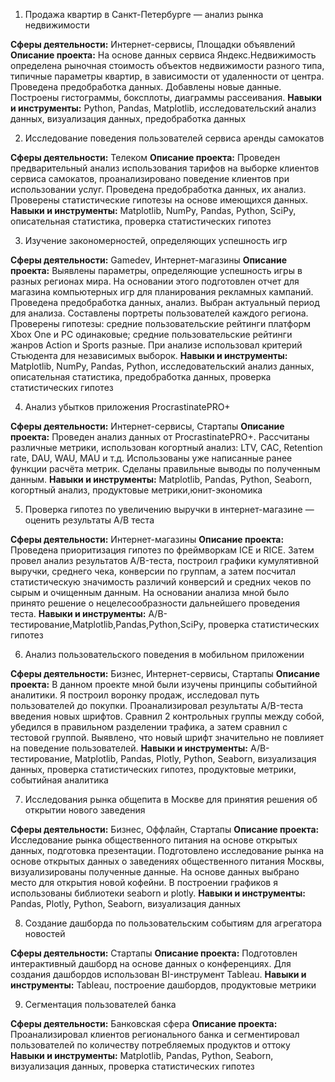 

1. Продажа квартир в Санкт-Петербурге — анализ рынка недвижимости

__Сферы деятельности:__ Интернет-сервисы, Площадки объявлений
__Описание проекта:__ На основе данных сервиса Яндекс.Недвижимость определена рыночная стоимость объектов недвижимости разного типа, типичные параметры квартир, в зависимости от удаленности от центра. Проведена предобработка данных. Добавлены новые данные. Построены гистограммы, боксплоты, диаграммы рассеивания.
__Навыки и инструменты:__ Python, Pandas, Matplotlib, исследовательский анализ данных, визуализация данных, предобработка данных

2. Исследование поведения пользователей сервиса аренды самокатов

__Сферы деятельности:__ Телеком
__Описание проекта:__ Проведен предварительный анализ использования тарифов на выборке клиентов сервиса самокатов, проанализировано поведение клиентов при использовании услуг. Проведена предобработка данных, их анализ. Проверены статистические гипотезы на основе имеющихся данных.
__Навыки и инструменты:__ Matplotlib, NumPy, Pandas, Python, SciPy, описательная статистика, проверка статистических гипотез

3. Изучение закономерностей, определяющих успешность игр

__Сферы деятельности:__ Gamedev, Интернет-магазины
__Описание проекта:__ Выявлены параметры, определяющие успешность игры в разных регионах мира. На основании этого подготовлен отчет для магазина компьютерных игр для планирования рекламных кампаний. Проведена предобработка данных, анализ. Выбран актуальный период для анализа. Составлены портреты пользователей каждого региона. Проверены гипотезы: средние пользовательские рейтинги платформ Xbox One и PC одинаковые; средние пользовательские рейтинги жанров Action и Sports разные. При анализе использовал критерий Стьюдента для независимых выборок.
__Навыки и инструменты:__ Matplotlib, NumPy, Pandas, Python, исследовательский анализ данных, описательная статистика, предобработка данных, проверка статистических гипотез 

4. Анализ убытков приложения ProcrastinatePRO+

__Сферы деятельности:__ Интернет-сервисы, Стартапы
__Описание проекта:__ Проведен анализ данных от ProcrastinatePRO+. Рассчитаны различные метрики, использован когортный анализ: LTV, CAC, Retention rate, DAU, WAU, MAU и т.д. Использованы уже написанные ранее функции расчёта метрик. Сделаны правильные выводы по полученным данным.
__Навыки и инструменты:__ Matplotlib, Pandas, Python, Seaborn, когортный анализ, продуктовые метрики,юнит-экономика

5. Проверка гипотез по увеличению выручки в интернет-магазине — оценить результаты A/B теста

__Сферы деятельности:__ Интернет-магазины
__Описание проекта:__ Проведена приоритизация гипотез по фреймворкам ICE и RICE. Затем провел анализ результатов A/B-теста, построил графики кумулятивной выручки, среднего чека, конверсии по группам, а затем посчитал статистическую значимость различий конверсий и средних чеков по сырым и очищенным данным. На основании анализа мной было принято решение о нецелесообразности дальнейшего проведения теста.
__Навыки и инструменты:__ A/B-тестирование,Matplotlib,Pandas,Python,SciPy, проверка статистических гипотез

6. Анализ пользовательского поведения в мобильном приложении

__Сферы деятельности:__ Бизнес, Интернет-сервисы, Стартапы
__Описание проекта:__ В данном проекте мной были изучены принципы событийной аналитики. Я построил воронку продаж, исследовал путь пользователей до покупки. Проанализировал результаты A/B-теста введения новых шрифтов. Сравнил 2 контрольных группы между собой, убедился в правильном разделении трафика, а затем сравнил с тестовой группой. Выявлено, что новый шрифт значительно не повлияет на поведение пользователей.
__Навыки и инструменты:__ A/B-тестирование, Matplotlib, Pandas, Plotly, Python, Seaborn, визуализация данных, проверка статистических гипотез, продуктовые метрики, событийная аналитика

7. Исследования рынка общепита в Москве для принятия решения об открытии нового заведения

__Сферы деятельности:__ Бизнес, Оффлайн, Стартапы
__Описание проекта:__ Исследование рынка общественного питания на основе открытых данных, подготовка презентации. Подготовлено исследование рынка на основе открытых данных о заведениях общественного питания Москвы, визуализированы полученные данные. На основе данных выбрано место для открытия новой кофейни. В построении графиков я использованы библиотеки seaborn и plotly. 
__Навыки и инструменты:__ Pandas, Plotly, Python, Seaborn, визуализация данных

8. Создание дашборда по пользовательским событиям для агрегатора новостей

__Сферы деятельности:__ Стартапы
__Описание проекта:__ Подготовлен интерактивный дашборд на основе данных о конференциях. Для создания дашбордов использован BI-инструмент Tableau.
__Навыки и инструменты:__ Tableau, построение дашбордов, продуктовые метрики

9. Сегментация пользователей банка 

__Сферы деятельности:__ Банковская сфера
__Описание проекта:__ Проанализировал клиентов регионального банка и сегментировал пользователей по количеству потребляемых продуктов и оттоку
__Навыки и инструменты:__  Matplotlib, Pandas, Python, Seaborn, визуализация данных, проверка статистических гипотез